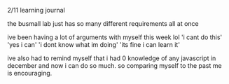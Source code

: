2/11 learning journal

the busmall lab just has so many different requirements all at once

ive been having a lot of arguments with myself this week lol 
'i cant do this'
'yes i can'
'i dont know what im doing'
'its fine i can learn it'


ive also had to remind myself that i had 0 knowledge of any javascript in december and now i can do so much. so comparing myself to the past me is encouraging.


